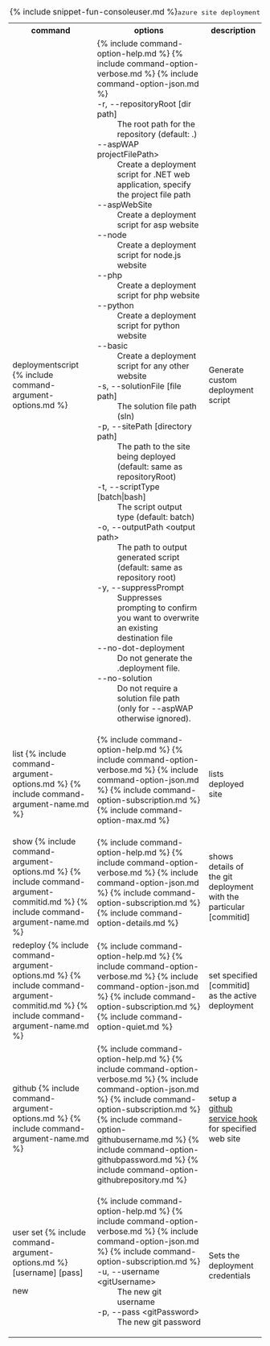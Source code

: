 <table class="table table-striped cli cmd">
	<caption>{% include snippet-fun-consoleuser.md %}<kbd>azure site deployment</kbd></caption>
	<tr>
		<th class="w20">command</th>
		<th class="w60">options</th>
		<th>description</th>
	</tr>
	<tr>
		<td>deploymentscript {% include command-argument-options.md %}</td>
		<td>
			<dl class="dl-horizontal">
				{% include command-option-help.md %}
				{% include command-option-verbose.md %}
				{% include command-option-json.md %}
				<dt>-r, --repositoryRoot [dir path]</dt><dd>The root path for the repository (default: .)</dd>
				<dt>--aspWAP projectFilePath></dt><dd>Create a deployment script for .NET web application, specify the project file path</dd>
				<dt>--aspWebSite</dt><dd>Create a deployment script for asp website</dd>
				<dt>--node</dt><dd>Create a deployment script for node.js website</dd>
				<dt>--php</dt><dd>Create a deployment script for php website</dd>
				<dt>--python</dt><dd>Create a deployment script for python website</dd>
				<dt>--basic</dt><dd>Create a deployment script for any other website</dd>
				<dt>-s, --solutionFile [file path]</dt><dd>The solution file path (sln)</dd>
				<dt>-p, --sitePath [directory path]</dt><dd>The path to the site being deployed (default: same as repositoryRoot)</dd>
				<dt>-t, --scriptType [batch|bash]</dt><dd>The script output type (default: batch)</dd>
				<dt>-o, --outputPath &lt;output path&gt;</dt><dd>The path to output generated script (default: same as repository root)</dd>
				<dt>-y, --suppressPrompt</dt><dd>Suppresses prompting to confirm you want to overwrite an existing destination file</dd>
				<dt>--no-dot-deployment</dt><dd>Do not generate the .deployment file.</dd>
				<dt>--no-solution</dt><dd>Do not require a solution file path (only for --aspWAP otherwise ignored).</dd>
			</dl>
		</td>
		<td>Generate custom deployment script</td>
	</tr>
	<tr>
		<td>list  {% include command-argument-options.md %} {% include command-argument-name.md %}</td>
		<td>	
			<dl class="dl-horizontal">	
				{% include command-option-help.md %}
				{% include command-option-verbose.md %}
				{% include command-option-json.md %}
				{% include command-option-subscription.md %}
				{% include command-option-max.md %}
			</dl>
		</td>
		<td>lists deployed site</td>
	</tr>
	<tr>
		<td>show {% include command-argument-options.md %} {% include command-argument-commitid.md %} {% include command-argument-name.md %}</td>
		<td>
			<dl class="dl-horizontal">
				{% include command-option-help.md %}
				{% include command-option-verbose.md %}
				{% include command-option-json.md %}
				{% include command-option-subscription.md %}
				{% include command-option-details.md %}
			</dl>
		</td>
		<td>shows details of the git deployment with the particular [commitid]</td>
	</tr>
	<tr>
		<td>redeploy {% include command-argument-options.md %} {% include command-argument-commitid.md %} {% include command-argument-name.md %}</td>
		<td>
			<dl class="dl-horizontal">
				{% include command-option-help.md %}
				{% include command-option-verbose.md %}
				{% include command-option-json.md %}
				{% include command-option-subscription.md %}
				{% include command-option-quiet.md %}
			</dl>
		</td>
		<td>set specified [commitid] as the active deployment</td>
	</tr>
	<tr>
		<td>github {% include command-argument-options.md %} {% include command-argument-name.md %}</td>
		<td>
			<dl class="dl-horizontal">
				{% include command-option-help.md %}
				{% include command-option-verbose.md %}
				{% include command-option-json.md %}
				{% include command-option-subscription.md %}			
				{% include command-option-githubusername.md %}
				{% include command-option-githubpassword.md %}
				{% include command-option-githubrepository.md %}
			</dl>
		</td>
		<td>setup a <a href="http://github.com">github service hook</a> for specified web site</td>
	</tr>
	<tr>
		<td>user set {% include command-argument-options.md %} [username] [pass]<p><span class="label label-warning">new</span></p></td>
		<td>
			<dl class="dl-horizontal">
				{% include command-option-help.md %}
				{% include command-option-verbose.md %}
				{% include command-option-json.md %}
				{% include command-option-subscription.md %}
				<dt>-u, --username &lt;gitUsername&gt;</dt><dd>The new git username</dd>
				<dt>-p, --pass &lt;gitPassword&gt;</dt><dd>The new git password</dd>
			</dl>
		</td>
		<td>Sets the deployment credentials</td>
	</tr>
</table>
